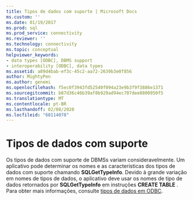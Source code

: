 ```yaml
---
title: Tipos de dados com suporte | Microsoft Docs
ms.custom: ''
ms.date: 01/19/2017
ms.prod: sql
ms.prod_service: connectivity
ms.reviewer: ''
ms.technology: connectivity
ms.topic: conceptual
helpviewer_keywords:
- data types [ODBC], DBMS support
- interoperability [ODBC], data types
ms.assetid: a89d4bab-ef3c-45c2-aa72-2639b3e0f856
author: MightyPen
ms.author: genemi
ms.openlocfilehash: f5ec0f3943fd52540f094a23e9b3f9f3886e1371
ms.sourcegitcommit: b87d36c46b39af8b929ad94ec707dee8800950f5
ms.translationtype: MT
ms.contentlocale: pt-BR
ms.lasthandoff: 02/08/2020
ms.locfileid: "68114078"
---
```

# <a name="supported-data-types"></a>Tipos de dados com suporte
Os tipos de dados com suporte de DBMSs variam consideravelmente. Um aplicativo pode determinar os nomes e as características dos tipos de dados com suporte chamando **SQLGetTypeInfo**. Devido à grande variação em nomes de tipos de dados, o aplicativo deve usar os nomes de tipo de dados retornados por **SQLGetTypeInfo** em instruções **CREATE TABLE** . Para obter mais informações, consulte [tipos de dados em ODBC](../../../odbc/reference/develop-app/data-types-in-odbc.md).
